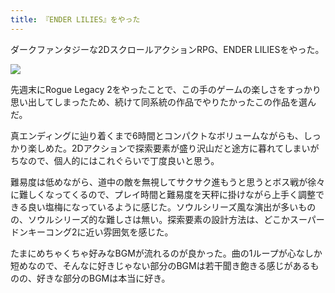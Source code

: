 ```yaml
---
title: 『ENDER LILIES』をやった
---
```

ダークファンタジーな2DスクロールアクションRPG、ENDER LILIESをやった。

![](https://lh3.googleusercontent.com/docs/ADP-6oFt6iJcwr-yiM4H5grp1__3HP_SvApMmK7KCk5TFEAuLNg-ldDzAK8ezNNlEfA8cRKsNQiTCsftmBEwneK3r4WwxKnC8DkTdt80yNyeUVSS974x-pRTDMEgFnJE40IHmTZIOWD0FKXz62PY_glJIMgh7Y49bf9ME8g38vcsyEPRqEixKteAB_TOkuqKXMujjWMFddI9s7qrfa3pEBSFme658fbS67kFqs1RqDAYijbvlewVRdRRlZKbYO7sWzH_4shIkr_pA_5ECtbhoPm-0Xpc_BugIDS6oQ7DvB7ra5secZnLW3hFsmLgPxM5CeH6S8FzuU0WRMdGUkudDQ0ki_L-97_VrTqjXptiCBUZxCM7LLIsFfg_UccKtGi3_A_NO7wL3fDqRul7gM69-BwLp__Hi3PFTdxNTCHXFuPtkpN2SGyjYS1KFQi18exVj05oCp9G7hn0voZhKmaUk8jTPNTOFAGcM6RxPbOw5iMsSJffejSB4e2JNeeGMpv9OzX1gr5kO0_v0G3IZt6eOqabE6D_WksqjK9OB5tnaJdY5Qmz0658tVinSCk7E0ldAyAmO5b7IZbwyuBJPiQy7szOMiigphKX3Hnij-ZYbqKR6Yo8zJnfrfDwCsiw78twX_3WrawlDk_ImSJybh87B4UsMjZvh3Jx3Om4tVzgh6nGfx2kYCGC_krYfIgHRwxNmOV73HM_jt9qGQeVOSc4TVbOcvTDsluifGwdKJRWrpZtgcbiX90nSLpPh1JKGhluq8c7xWnY17KD04sA6Jk-lxLfEoPuuj_28wra9J3oYu0z2oC-avOKAo7uoMa7Z72t9XfxdYAHxFm8ThwlGgysgLH_K1XuJEdTQpjbN0HdVEWoec76lFFvtRMjvYZ7oo4I6eYvnVJTaUskklwtrUoEc0QjqBAMfXPrr2sS1Ta_kglnLvqkqe1FGukHoolWbmVgvgznDEY1-6t3_ShroEZuNF23zJuEXKE5FnPKxbJeoxJt3OrIWEdQrF01heDM7vStDXXOlN0_R5hbt1iHztRnZ4anTiVTMhsOyE2R8AX9oe0mYNO766s8S-ZKXFX_tN-w1hStFkFhv3s0xkC99doGau0FTJWfmJPcB4kOT4lKTH6vbgOr-5OWiUcAj_Cy6FYs03_3KMZ39S3we2C9_MO1K_sTjayhAyrzBffqEr-WYB8NMDdhnlg67AuOIguqQRtWTBiRUaIUlrJjqQTfgMdbwZ0wZzQeMQ8w7hxBWk4wH6mm2nUwwRAbUQ)

先週末にRogue Legacy 2をやったことで、この手のゲームの楽しさをすっかり思い出してしまったため、続けて同系統の作品でやりたかったこの作品を選んだ。

真エンディングに辿り着くまで6時間とコンパクトなボリュームながらも、しっかり楽しめた。2Dアクションで探索要素が盛り沢山だと途方に暮れてしまいがちなので、個人的にはこれぐらいで丁度良いと思う。

難易度は低めながら、道中の敵を無視してサクサク進もうと思うとボス戦が徐々に難しくなってくるので、プレイ時間と難易度を天秤に掛けながら上手く調整できる良い塩梅になっているように感じた。ソウルシリーズ風な演出が多いものの、ソウルシリーズ的な難しさは無い。探索要素の設計方法は、どこかスーパードンキーコング2に近い雰囲気を感じた。

たまにめちゃくちゃ好みなBGMが流れるのが良かった。曲の1ループが心なしか短めなので、そんなに好きじゃない部分のBGMは若干聞き飽きる感じがあるものの、好きな部分のBGMは本当に好き。
